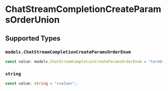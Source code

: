 # ChatStreamCompletionCreateParamsOrderUnion


## Supported Types

### `models.ChatStreamCompletionCreateParamsOrderEnum`

```typescript
const value: models.ChatStreamCompletionCreateParamsOrderEnum = "Cerebras";
```

### `string`

```typescript
const value: string = "<value>";
```

